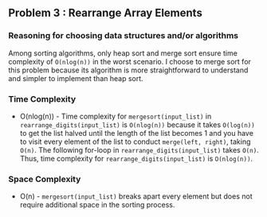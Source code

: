 ## Problem 3 : Rearrange Array Elements

### Reasoning for choosing data structures and/or algorithms

Among sorting algorithms, only heap sort and merge sort ensure time complexity of `O(nlog(n))` in the worst scenario. I choose to merge sort for this problem because its algorithm is more straightforward to understand and simpler to implement than heap sort.

### Time Complexity

- O(nlog(n)) - Time complexity for `mergesort(input_list)` in `rearrange_digits(input_list)` is `O(nlog(n))` because it takes `O(log(n))` to get the list halved until the length of the list becomes 1 and you have to visit every element of the list to conduct `merge(left, right)`, taking `O(n)`. The following for-loop in `rearrange_digits(input_list)` takes `O(n)`. Thus, time complexity for `rearrange_digits(input_list)` is `O(nlog(n))`.

### Space Complexity

- O(n) - `mergesort(input_list)` breaks apart every element but does not require additional space in the sorting process.
